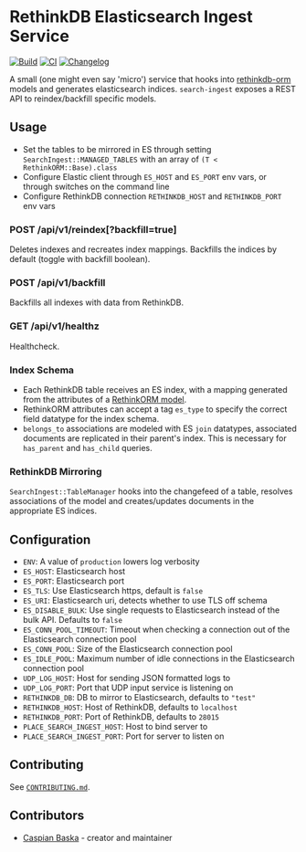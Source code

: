 # RethinkDB Elasticsearch Ingest Service

[![Build](https://github.com/PlaceOS/search-ingest/actions/workflows/build.yml/badge.svg)](https://github.com/PlaceOS/search-ingest/actions/workflows/build.yml)
[![CI](https://github.com/PlaceOS/search-ingest/actions/workflows/ci.yml/badge.svg)](https://github.com/PlaceOS/search-ingest/actions/workflows/ci.yml)
[![Changelog](https://img.shields.io/badge/Changelog-available-github.svg)](/CHANGELOG.md)

A small (one might even say 'micro') service that hooks into [rethinkdb-orm](https://github.com/spider-gazelle/rethinkdb-orm) models and generates elasticsearch indices.
`search-ingest` exposes a REST API to reindex/backfill specific models.

## Usage

- Set the tables to be mirrored in ES through setting `SearchIngest::MANAGED_TABLES` with an array of `(T < RethinkORM::Base).class`
- Configure Elastic client through `ES_HOST` and `ES_PORT` env vars, or through switches on the command line
- Configure RethinkDB connection `RETHINKDB_HOST` and `RETHINKDB_PORT` env vars

### **POST** /api/v1/reindex[?backfill=true]

Deletes indexes and recreates index mappings.
Backfills the indices by default (toggle with backfill boolean).

### **POST** /api/v1/backfill

Backfills all indexes with data from RethinkDB.

### **GET** /api/v1/healthz

Healthcheck.

### Index Schema

- Each RethinkDB table receives an ES index, with a mapping generated from the attributes of a [RethinkORM model](https://github.com/spider-gazelle/rethinkdb-orm).
- RethinkORM attributes can accept a tag `es_type` to specify the correct field datatype for the index schema.
- `belongs_to` associations are modeled with ES `join` datatypes, associated documents are replicated in their parent's index. This is necessary for `has_parent` and `has_child` queries.

### RethinkDB Mirroring

`SearchIngest::TableManager` hooks into the changefeed of a table, resolves associations of the model and creates/updates documents in the appropriate ES indices.

## Configuration

- `ENV`: A value of `production` lowers log verbosity
- `ES_HOST`: Elasticsearch host
- `ES_PORT`: Elasticsearch port
- `ES_TLS`: Use Elasticsearch https, default is `false`
- `ES_URI`: Elasticsearch uri, detects whether to use TLS off schema
- `ES_DISABLE_BULK`: Use single requests to Elasticsearch instead of the bulk API. Defaults to `false`
- `ES_CONN_POOL_TIMEOUT`: Timeout when checking a connection out of the Elasticsearch connection pool
- `ES_CONN_POOL`: Size of the Elasticsearch connection pool
- `ES_IDLE_POOL`: Maximum number of idle connections in the Elasticsearch connection pool
- `UDP_LOG_HOST`: Host for sending JSON formatted logs to
- `UDP_LOG_PORT`: Port that UDP input service is listening on
- `RETHINKDB_DB`: DB to mirror to Elasticsearch, defaults to `"test"`
- `RETHINKDB_HOST`: Host of RethinkDB, defaults to `localhost`
- `RETHINKDB_PORT`: Port of RethinkDB, defaults to `28015`
- `PLACE_SEARCH_INGEST_HOST`: Host to bind server to
- `PLACE_SEARCH_INGEST_PORT`: Port for server to listen on

## Contributing

See [`CONTRIBUTING.md`](./CONTRIBUTING.md).

## Contributors

- [Caspian Baska](https://github.com/caspiano) - creator and maintainer
